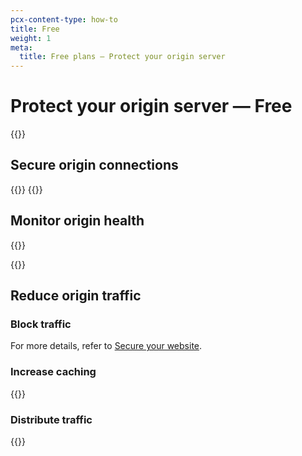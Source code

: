 ```yaml
---
pcx-content-type: how-to
title: Free
weight: 1
meta:
  title: Free plans — Protect your origin server
---
```


# Protect your origin server — Free

{{<render file="_origin-health-overview.md">}}

## Secure origin connections

{{<render file="_origin-secure-dns.md">}}
{{<render file="_origin-secure-connections.md">}}

## Monitor origin health

{{<render file="_origin-passive-alert.md">}}

{{<render file="_origin-lb-alert.md">}}

## Reduce origin traffic

### Block traffic

For more details, refer to [Secure your website](/fundamentals/get-started/task-guides/secure-your-website/).

### Increase caching

{{<render file="_origin-caching.md">}}

### Distribute traffic

{{<render file="_origin-load-balancing.md">}}
